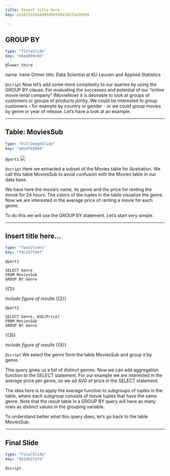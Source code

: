 ```yaml
---
title: Insert title here
key: a1287233264d054055594fd273e393e9

---
```

## GROUP BY

```yaml
type: "TitleSlide"
key: "ebaa099c66"
```

`@lower_third`

name: Irene Ortner
title: Data Scientist at KU Leuven and Applied Statistics


`@script`
Now let’s add some more complexity to our queries by using the GROUP BY clause. For evaluating the successes and potential of our “online movie renal company” (MovieNow) it is desirable to look at groups of customers or groups of products jointly. We could be interested to group customers – for example by country or gender - or we could group movies by genre or year of release. Let’s have a look at an example.


---
## Table: MoviesSub

```yaml
type: "FullImageSlide"
key: "a0a4f83884"
```

`@part1`
![](image-url)


`@script`
Here we extracted a subset of the Movies table for illustration. We call this table MoviesSub to avoid confusion with the Movies table in our data base.

We have here the movie’s name, its genre and the price for renting the movie for 24 hours. The colors of the tuples in the table visualize the genre. Now we are interested in the average price of renting a movie for each genre. 

To do this we will use the GROUP BY statement. Let’s start very simple.


---
## Insert title here...

```yaml
type: "TwoColumns"
key: "f3c257f96f"
```

`@part1`
```
SELECT Genre
FROM MoviesSub
GROUP BY Genre
```
{{1}}



_include figure of results_
{{2}}


`@part2`
```
SELECT Genre, AVG(Price)
FROM MoviesSub
GROUP BY Genre
```
{{3}}

_include figure of results_
{{4}}


`@script`
We select the genre form the table MoviesSub and group it by genre.

This query gives us a list of distinct genres. Now we can add aggregation function to the SELECT statement. For our example we are interested in the average price per genre, so we ad AVG of price in the SELECT statement.

The idea here is to apply the average function to subgroups of tuples in the table, where each subgroup consists of movie tuples that have the same genre. 
Note that the result table in a GROUP BY query will have as many rows as distinct values in the grouping variable.

To understand better what this query does, let’s go back to the table MoviesSub.


---
## Final Slide

```yaml
type: "FinalSlide"
key: "561d9273fe"
```

`@script`


